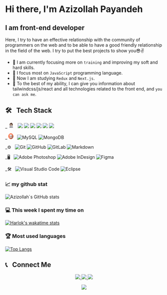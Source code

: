 # Hi there, I'm Azizollah Payandeh 

## I am front-end developer

<p>Here, I try to have an effective relationship with the community of programmers on the web and to be able to have a good friendly relationship in the field of the web. I try to put the best projects to show you😎✌</p>

- 💪 I am currently focusing more on `training` and improving my soft and hard skills.
- 👏 I focus most on `JavaScript` programming language.
- 🧐 Now I am studying `Redux` and `Next.js`.
- 💬 To the best of my ability, I can give you information about tailwindcss/js/react and all technologies related to the front end, and `you can ask me`.

<h2>🛠 &nbsp; Tech Stack</h2>

_ <img src='https://github.com/azizollahpayandeh/azizollahpayandeh/blob/main/comp.png?raw=true' width='18px' height='18px'> &nbsp;
![](https://img.shields.io/badge/HTML5-E34F26?style=for-the-badge&logo=html5&logoColor=white)
![](https://img.shields.io/badge/CSS3-1572B6?style=for-the-badge&logo=css3&logoColor=white)
![](https://img.shields.io/badge/JavaScript-323330?style=for-the-badge&logo=javascript&logoColor=F7DF1E)
![](https://img.shields.io/badge/React-20232A?style=for-the-badge&logo=react&logoColor=61DAFB)
![](https://img.shields.io/badge/Bootstrap-563D7C?style=for-the-badge&logo=bootstrap&logoColor=white)
![](https://img.shields.io/badge/Tailwind_CSS-38B2AC?style=for-the-badge&logo=tailwind-css&logoColor=white)



_ <img src='https://github.com/azizollahpayandeh/azizollahpayandeh/blob/main/pngimg.com%20-%20database_PNG1.png?raw=true' width='16px' height='18px'> &nbsp; 
![MySQL](https://img.shields.io/badge/mysql-%2300f.svg?style=for-the-badge&logo=mysql&logoColor=white)
![MongoDB](https://img.shields.io/badge/MongoDB-%234ea94b.svg?style=for-the-badge&logo=mongodb&logoColor=white)


_⚙ &nbsp;
![Git](https://img.shields.io/badge/git-%23F05033.svg?style=for-the-badge&logo=git&logoColor=white)
![GitHub](https://img.shields.io/badge/github-%23121011.svg?style=for-the-badge&logo=github&logoColor=white)
![GitLab](https://img.shields.io/badge/gitlab-%23181717.svg?style=for-the-badge&logo=gitlab&logoColor=white)
![Markdown](https://img.shields.io/badge/markdown-%23000000.svg?style=for-the-badge&logo=markdown&logoColor=white)



_🖥 &nbsp;
![Adobe Photoshop](https://img.shields.io/badge/adobe%20photoshop-%2331A8FF.svg?style=for-the-badge&logo=adobe%20photoshop&logoColor=white)
![Adobe InDesign](https://img.shields.io/badge/Adobe%20InDesign-49021F?style=for-the-badge&logo=adobeindesign&logoColor=white)
![Figma](https://img.shields.io/badge/figma-%23F24E1E.svg?style=for-the-badge&logo=figma&logoColor=white)



_🛠 &nbsp; ![Visual Studio Code](https://img.shields.io/badge/Visual%20Studio%20Code-0078d7.svg?style=for-the-badge&logo=visual-studio-code&logoColor=white)
![Eclipse](https://img.shields.io/badge/Eclipse-FE7A16.svg?style=for-the-badge&logo=Eclipse&logoColor=white)


### 📈 my github stat

![Azizollah`s GitHub stats](https://github-readme-stats.vercel.app/api?username=azizollahpayandeh&show_icons=true&theme=radical)

### 💻 This week I spent my time on

[![Harlok's wakatime stats](https://github-readme-stats.vercel.app/api/wakatime?username=azizollah)](https://github.com/azizollah/github-readme-stats)

### 🏆 Most used languages

[![Top Langs](https://github-readme-stats.vercel.app/api/top-langs/?username=azizollahpayandeh)](https://github.com/azizollahpayandeh/github-readme-stats)


<h2>📞 &nbsp; Connect Me</h2>

<p align='center'>
  <a href='azizollah.wb'>
    <img src='https://img.shields.io/badge/Website-Azizollah-blue?style=flat&logo=google-chrome'>
  </a>
    <a href='https://t.me/arsalan0101/'>
    <img src='https://img.shields.io/badge/Telegram-arsalan0101-blue?style=flat&logo=Telegram'>
  </a>
      <a href='https://instagram.com/ars.alanpa'>
    <img src='https://img.shields.io/badge/Instagram-ars.alanpa-red?style=flat&logo=instagram'>
  </a> 
</p>
<p align='center'>
    </a>
      <a href='https://www.linkedin.com/in/azizollah-payandeh'>
    <img src='https://img.shields.io/badge/LinkedIn-azizollahpayandeh-blue?style=flat&logo=Linkedin'>
  </a>
</p>



